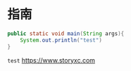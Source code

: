 # 指南
```java
public static void main(String args){
    System.out.println("test")
}

```

`test`
https://www.storyxc.com